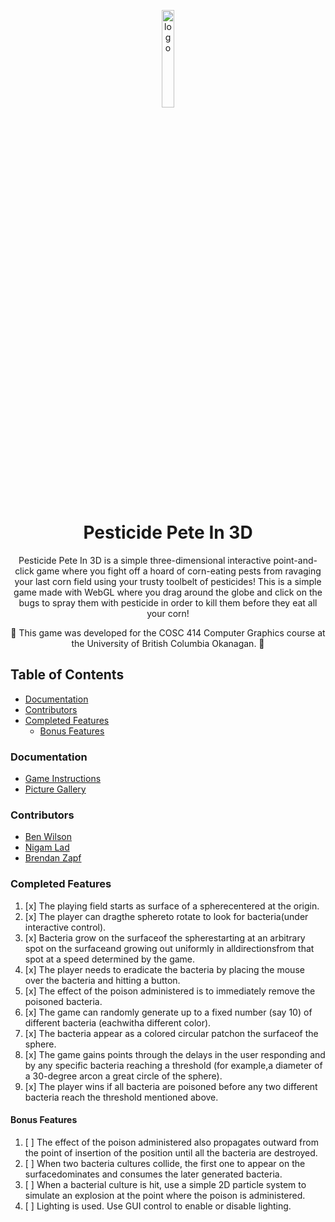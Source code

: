 <p align="center">
  <img src="https://i.imgur.com/bkdCa4S.jpeg" alt="logo" width="20%"/>
</p>
<h1 align="center">
  Pesticide Pete In 3D
</h1>
<p align="center">
  
</p>

<p align="center">
 Pesticide Pete In 3D is a simple three-dimensional interactive point-and-click game where you fight off a hoard of corn-eating pests from ravaging your last corn field using your trusty toolbelt of pesticides! This is a simple game made with WebGL where you drag around the globe and click on the bugs to spray them with pesticide in order to kill them before they eat all your corn!
</p> 

<p align="center">
  🚧
 This game was developed for the COSC 414 Computer Graphics course at the University of British Columbia Okanagan.
  🚧
</p>


## Table of Contents

- [Documentation](#documentation)
- [Contributors](#contributors)
- [Completed Features](#completed-features)
  - [Bonus Features](#bonus-features)

### Documentation
 - [Game Instructions](https://github.com/benmwilson/Pesticide-Pete-The-Game/blob/docs/docs/Game%20Instructions.pdf)
 - [Picture Gallery](https://github.com/benmwilson/Pesticide-Pete-The-Game/blob/docs/docs/Picture%20Gallery.pdf)

### Contributors
 - [Ben Wilson](https://github.com/benmwilson)
 - [Nigam Lad](https://github.com/NigamLad)
 - [Brendan Zapf](https://github.com/bigz4)
 
### Completed Features
 
1. [x] The playing field starts as surface of a spherecentered at the origin.
2. [x] The player can dragthe sphereto rotate to look for bacteria(under interactive control).
3. [x] Bacteria grow on the surfaceof the spherestarting at an arbitrary spot on the surfaceand growing out uniformly in alldirectionsfrom that spot at a speed determined by the game.
4. [x] The player needs to eradicate the bacteria by placing the mouse over the bacteria and hitting a button.
5. [x] The effect of the poison administered is to immediately remove the poisoned bacteria.
6. [x] The game can randomly generate up to a fixed number (say 10) of different bacteria (eachwitha different color).
7. [x] The bacteria appear as a colored circular patchon the surfaceof the sphere.
8. [x] The game gains points through the delays in the user responding and by any specific bacteria reaching a threshold (for example,a diameter of a 30-degree arcon a great circle of the sphere).
9. [x] The player wins if all bacteria are poisoned before any two different bacteria reach the threshold mentioned above.
 
#### Bonus Features
 
1. [ ] The effect of the poison administered also propagates outward from the point of insertion of the position until all the bacteria are destroyed.
2. [ ] When two bacteria cultures collide, the first one to appear on the surfacedominates and consumes the later generated bacteria.
3. [ ] When a bacterial culture is hit, use a simple 2D particle system to simulate an explosion at the point where the poison is administered.
4. [ ] Lighting is used. Use GUI control to enable or disable lighting.
